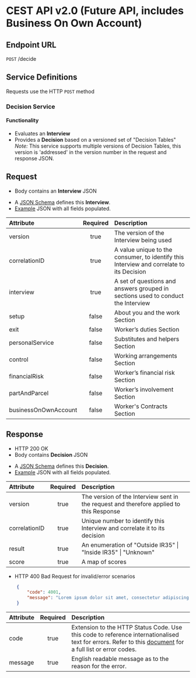 
# CEST API v2.0 (Future API, includes Business On Own Account)

## Endpoint URL
`POST` /decide

## Service Definitions

Requests use the HTTP `POST` method

### Decision Service

#### Functionality

* Evaluates an __Interview__
* Provides a __Decision__ based on a versioned set of "Decision Tables" _Note:_ This service supports multiple versions of Decision Tables, this version is 'addressed' in the version number in the request and response JSON. 


## Request

* Body contains an __Interview__ JSON
- A [JSON Schema](../test/resources/schema/2.0/off-payroll-request-schema.json) defines this __Interview__.
- [Example](../test/resources/schema/2.0/off-payroll-request-sample.json) JSON with all fields populated.


| Attribute        | Required           | Description                                                          |
| :----------------|:------------------:| :--------------------------------------------------------------------|
| version          | true               | The version of the Interview being used |
| correlationID    | true               | A value unique to the consumer, to identify this Interview and correlate to its Decision|
| interview        | true               | A set of questions and answers grouped in sections used to conduct the Interview |
| setup            | false              | About you and the work Section |
| exit             | false              | Worker’s duties Section |
| personalService  | false              | Substitutes and helpers Section |
| control          | false              | Working arrangements Section |
| financialRisk    | false              | Worker’s financial risk Section |
| partAndParcel    | false              | Worker’s involvement Section |
| businessOnOwnAccount | false          | Worker's Contracts Section |


## Response

* HTTP 200 OK
* Body contains __Decision__ JSON
- A [JSON Schema](../test/resources/schema/2.0/off-payroll-response-schema.json) defines this __Decision__.
- [Example](../test/resources/schema/2.0/off-payroll-response-sample.json) JSON with all fields populated.


| Attribute            | Required           | Description                                                                                                    |
| :------------------- |:------------------:| :--------------------------------------------------------------------------------------------------------------|
| version              | true               | The version of the Interview sent in the request and therefore applied to this Response                      |
| correlationID        | true               | Unique number to identify this Interview and correlate it to its  decision |
| result               | true               | An enumeration of "Outside IR35" &#124; "Inside IR35" &#124; "Unknown"|
| score                | true               | A map of scores  |


* HTTP 400 Bad Request for invalid/error scenarios

```json
	{
		"code": 4001,
		"message": "Lorem ipsum dolor sit amet, consectetur adipiscing elit"
	}
```

| Attribute         | Required           | Description                                                                                                 |
| :-----------------|:------------------:| :-----------------------------------------------------------------------------------------------------------|
| code              | true               | Extension to the HTTP Status Code. Use this code to reference internationalised text for errors. Refer to this [document](errors.md) for a full list or error codes. |
| message           | true               | English readable message as to the reason for the error.                                                    |

